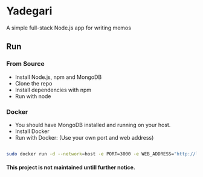 # Yadegari
A simple full-stack Node.js app for writing memos

## Run

### From Source
- Install Node.js, npm and MongoDB
- Clone the repo
- Install dependencies with npm
- Run with node

### Docker
- You should have MongoDB installed and running on your host.
- Install Docker
- Run with Docker: (Use your own port and web address)

```bash

sudo docker run -d --network=host -e PORT=3000 -e WEB_ADDRESS="http://localhost:3000" alirezabrtn/yadegari:latest

```

#### This project is not maintained untill further notice.
